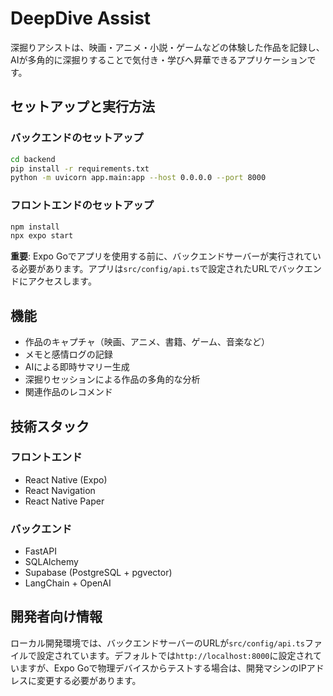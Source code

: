 # DeepDive Assist

深掘りアシストは、映画・アニメ・小説・ゲームなどの体験した作品を記録し、AIが多角的に深掘りすることで気付き・学びへ昇華できるアプリケーションです。

## セットアップと実行方法

### バックエンドのセットアップ
```bash
cd backend
pip install -r requirements.txt
python -m uvicorn app.main:app --host 0.0.0.0 --port 8000
```

### フロントエンドのセットアップ
```bash
npm install
npx expo start
```

**重要**: Expo Goでアプリを使用する前に、バックエンドサーバーが実行されている必要があります。アプリは`src/config/api.ts`で設定されたURLでバックエンドにアクセスします。

## 機能

- 作品のキャプチャ（映画、アニメ、書籍、ゲーム、音楽など）
- メモと感情ログの記録
- AIによる即時サマリー生成
- 深掘りセッションによる作品の多角的な分析
- 関連作品のレコメンド

## 技術スタック

### フロントエンド
- React Native (Expo)
- React Navigation
- React Native Paper

### バックエンド
- FastAPI
- SQLAlchemy
- Supabase (PostgreSQL + pgvector)
- LangChain + OpenAI

## 開発者向け情報

ローカル開発環境では、バックエンドサーバーのURLが`src/config/api.ts`ファイルで設定されています。デフォルトでは`http://localhost:8000`に設定されていますが、Expo Goで物理デバイスからテストする場合は、開発マシンのIPアドレスに変更する必要があります。
